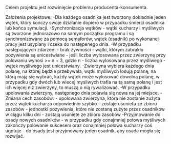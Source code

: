 Celem projektu jest rozwinięcie problemu producenta-konsumenta.

Założenia projektowe:
-Dla każdego osadnika jest tworzony dokładnie jeden wątek, który kończy swoje działanie dopiero w przypadku śmierci osadnika lub końca symulacji.
-Synchronizacja wątków - wątki kucharzy i myśliwych są tworzone jednorazowo na samym początku programu i są synchronizowane za pomocą semaforów, wątek (osadnik) po wykonanej pracy jest usypiany i czeka do następenego dnia.
-W przypadku następujących zdarzeń:
	- brak żywności - wątki, którym zabrakło pożywienia są unicestwiane
	- jeśli liczba wylosowana przez zwierzynę przy polowaniu wynosi >= n + 3, gdzie n - liczba wylosowana przez myśliwego - wątek myśliwego jest unicestwiany.
-Zwierzyna wybiera każdego dnia polanę, na której będzie przebywała, wątki myśliwych losują polanę, na którą mają się wybrać, każdy wątek może wylosować dowolną polanę, w przypadku gdy dwóch lub wiecej mysliwych trafia na tą samą polanę i jest ich więcej niż zwierzyny, to muszą o nią rywalizować.
-W przypadku upolowania zwierzyny, następnego dnia pojawia się nowa na jej miejsce.
-Zmiana cech zasobów:
	- upolowana zwierzyna, która nie zostanie zużyta przez wątek kucharza odpowiednio szybko - zostaje usunieta ze zbioru zasobów
	- jednostki pożywienia, które nie zostaną zużyte przez osadników w ciągu kilku dni  - zostają usuniete ze zbioru zasobów
-Przyjmowanie do osady nowych osadników - w przypadku gdy conajmniej połowa myśliwych zakończy polowanie sukcesem oraz conajmniej połowa kucharzy coś ugotuje - do osady jest przyjmowany jeden osadnik, aby osada mogła się rozwijać.

